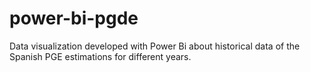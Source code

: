 # power-bi-pgde
Data visualization developed with Power Bi about historical data of the Spanish PGE estimations for different years.
